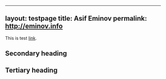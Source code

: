 ----
layout: testpage
title: Asif Eminov
permalink: http://eminov.info
----

This is test [link](http://eminov.info).

## Secondary heading
## Tertiary heading
